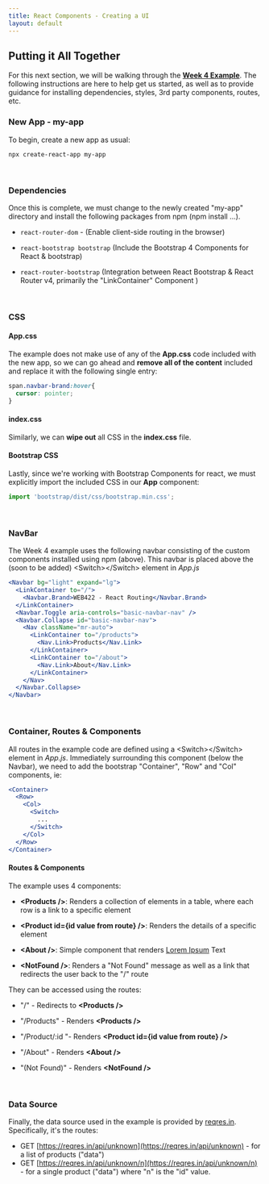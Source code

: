 ```yaml
---
title: React Components - Creating a UI
layout: default
---
```


## Putting it All Together

For this next section, we will be walking through the **[Week 4 Example](https://github.com/sictweb/web422/tree/master/Code%20Examples/week4)**.
The following instructions are here to help get us started, as well as to provide guidance for installing dependencies, styles, 3rd party components, routes, etc.

### New App - my-app

To begin, create a new app as usual:

```terminal
npx create-react-app my-app
```

<br>

### Dependencies

Once this is complete, we must change to the newly created "my-app" directory and install the following packages from npm (npm install ...).

* `react-router-dom` - (Enable client-side routing in the browser)

* `react-bootstrap bootstrap` (Include the Bootstrap 4 Components for React &amp; bootstrap)

* `react-router-bootstrap` (Integration between React Bootstrap &amp; React Router v4, primarily the "LinkContainer" Component )

<br>

### CSS

#### App.css

The example does not make use of any of the **App.css** code included with the new app, so we can go ahead and **remove all of the content** included and replace it with the following single entry:

```css
span.navbar-brand:hover{
  cursor: pointer;
}
```

#### index.css

Similarly, we can **wipe out** all CSS in the **index.css** file.  

#### Bootstrap CSS

Lastly, since we're working with  Bootstrap Components for react, we must explicitly import the included CSS in our **App** component:

```js
import 'bootstrap/dist/css/bootstrap.min.css';
```

<br>

### NavBar

The Week 4 example uses the following navbar consisting of the custom components installed using npm (above).  This navbar is placed above the (soon to be added) &lt;Switch&gt;&lt;/Switch&gt; element in *App.js*

```jsx
<Navbar bg="light" expand="lg">
  <LinkContainer to="/">
    <Navbar.Brand>WEB422 - React Routing</Navbar.Brand>
  </LinkContainer>
  <Navbar.Toggle aria-controls="basic-navbar-nav" />
  <Navbar.Collapse id="basic-navbar-nav">
    <Nav className="mr-auto">
      <LinkContainer to="/products">
        <Nav.Link>Products</Nav.Link>
      </LinkContainer>
      <LinkContainer to="/about">
        <Nav.Link>About</Nav.Link>
      </LinkContainer>
    </Nav>
  </Navbar.Collapse>
</Navbar>
```

<br>

### Container, Routes & Components

All routes in the example code are defined using a &lt;Switch&gt;&lt;/Switch&gt; element in *App.js*.  Immediately surrounding this component (below the Navbar), we need to add the bootstrap "Container", "Row" and "Col" components, ie:

```jsx
<Container>
  <Row>
    <Col>
      <Switch>
        ...
      </Switch>
    </Col>
  </Row>
</Container>
```

#### Routes & Components

The example uses 4 components: 

* **&lt;Products /&gt;**: Renders a collection of elements in a table, where each row is a link to a specific element 

* **&lt;Product id={id value from route} /&gt;**: Renders the details of a specific element

* **&lt;About /&gt;**: Simple component that renders [Lorem Ipsum](https://www.lipsum.com/) Text

* **&lt;NotFound /&gt;**: Renders a "Not Found" message as well as a link that redirects the user back to the "/" route

They can be accessed using the routes:

* "/" - Redirects to **&lt;Products /&gt;**

* "/Products" - Renders **&lt;Products /&gt;**

* "/Product/:id "- Renders **&lt;Product id={id value from route} /&gt;**

* "/About" - Renders **&lt;About /&gt;**

* "(Not Found)" - Renders **&lt;NotFound /&gt;**

<br>

### Data Source

Finally, the data source used in the example is provided by [reqres.in](https://reqres.in/).  Specifically, it's the routes:

* GET [https://reqres.in/api/unknown](https://reqres.in/api/unknown) - for a list of products ("data")
* GET [https://reqres.in/api/unknown/n](https://reqres.in/api/unknown/n) - for a single product ("data") where "n" is the "id" value. 

<!-- TODO: Here is a good spot to mention SWR https://swr.vercel.app/ - a "hooks library for data fetching" - it can be a part of a very short "Fetch" review -->





